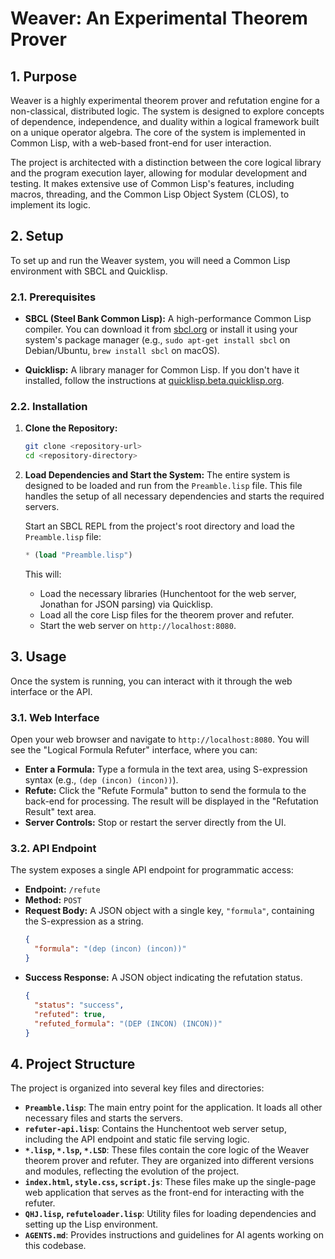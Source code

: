 # Weaver: An Experimental Theorem Prover

## 1. Purpose

Weaver is a highly experimental theorem prover and refutation engine for a non-classical, distributed logic. The system is designed to explore concepts of dependence, independence, and duality within a logical framework built on a unique operator algebra. The core of the system is implemented in Common Lisp, with a web-based front-end for user interaction.

The project is architected with a distinction between the core logical library and the program execution layer, allowing for modular development and testing. It makes extensive use of Common Lisp's features, including macros, threading, and the Common Lisp Object System (CLOS), to implement its logic.

## 2. Setup

To set up and run the Weaver system, you will need a Common Lisp environment with SBCL and Quicklisp.

### 2.1. Prerequisites

*   **SBCL (Steel Bank Common Lisp):** A high-performance Common Lisp compiler. You can download it from [sbcl.org](http://www.sbcl.org/platform-table.html) or install it using your system's package manager (e.g., `sudo apt-get install sbcl` on Debian/Ubuntu, `brew install sbcl` on macOS).

*   **Quicklisp:** A library manager for Common Lisp. If you don't have it installed, follow the instructions at [quicklisp.beta.quicklisp.org](https://www.quicklisp.org/beta/).

### 2.2. Installation

1.  **Clone the Repository:**
    ```bash
    git clone <repository-url>
    cd <repository-directory>
    ```

2.  **Load Dependencies and Start the System:**
    The entire system is designed to be loaded and run from the `Preamble.lisp` file. This file handles the setup of all necessary dependencies and starts the required servers.

    Start an SBCL REPL from the project's root directory and load the `Preamble.lisp` file:
    ```lisp
    * (load "Preamble.lisp")
    ```
    This will:
    *   Load the necessary libraries (Hunchentoot for the web server, Jonathan for JSON parsing) via Quicklisp.
    *   Load all the core Lisp files for the theorem prover and refuter.
    *   Start the web server on `http://localhost:8080`.

## 3. Usage

Once the system is running, you can interact with it through the web interface or the API.

### 3.1. Web Interface

Open your web browser and navigate to `http://localhost:8080`. You will see the "Logical Formula Refuter" interface, where you can:

*   **Enter a Formula:** Type a formula in the text area, using S-expression syntax (e.g., `(dep (incon) (incon))`).
*   **Refute:** Click the "Refute Formula" button to send the formula to the back-end for processing. The result will be displayed in the "Refutation Result" text area.
*   **Server Controls:** Stop or restart the server directly from the UI.

### 3.2. API Endpoint

The system exposes a single API endpoint for programmatic access:

*   **Endpoint:** `/refute`
*   **Method:** `POST`
*   **Request Body:** A JSON object with a single key, `"formula"`, containing the S-expression as a string.
    ```json
    {
      "formula": "(dep (incon) (incon))"
    }
    ```
*   **Success Response:** A JSON object indicating the refutation status.
    ```json
    {
      "status": "success",
      "refuted": true,
      "refuted_formula": "(DEP (INCON) (INCON))"
    }
    ```

## 4. Project Structure

The project is organized into several key files and directories:

*   **`Preamble.lisp`**: The main entry point for the application. It loads all other necessary files and starts the servers.
*   **`refuter-api.lisp`**: Contains the Hunchentoot web server setup, including the API endpoint and static file serving logic.
*   **`*.lisp`, `*.lsp`, `*.LSD`**: These files contain the core logic of the Weaver theorem prover and refuter. They are organized into different versions and modules, reflecting the evolution of the project.
*   **`index.html`, `style.css`, `script.js`**: These files make up the single-page web application that serves as the front-end for interacting with the refuter.
*   **`QHJ.lisp`, `refuteloader.lisp`**: Utility files for loading dependencies and setting up the Lisp environment.
*   **`AGENTS.md`**: Provides instructions and guidelines for AI agents working on this codebase.